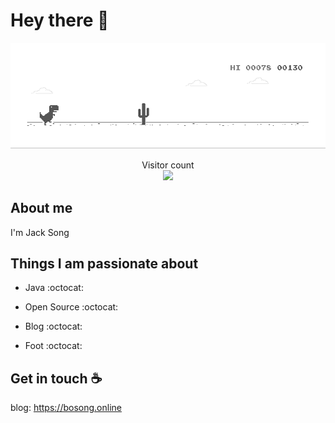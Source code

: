 # Hey there :wave:

<img src="https://raw.githubusercontent.com/dislazy/dislazy/main/dino.gif" alt="Hello world">

<p align="center"> 
  Visitor count<br>
  <img src="https://profile-counter.glitch.me/dislazy/count.svg" />
</p>

## About me

I'm Jack Song


## Things I am passionate about

- Java :octocat:

- Open Source :octocat:

- Blog :octocat:

- Foot :octocat:

## Get in touch :coffee:

blog: https://bosong.online
